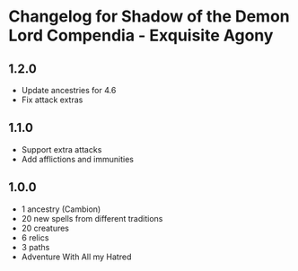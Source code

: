 # Changelog for Shadow of the Demon Lord Compendia - Exquisite Agony

## 1.2.0

- Update ancestries for 4.6
- Fix attack extras

## 1.1.0

- Support extra attacks
- Add afflictions and immunities

## 1.0.0

- 1 ancestry (Cambion)
- 20 new spells from different traditions
- 20 creatures
- 6 relics
- 3 paths
- Adventure With All my Hatred